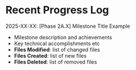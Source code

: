 <!-- Purpose: Record completed milestones -->
<!-- Update Rules:
- Append new entries to the EOF (use `cat << EOF >> ...etc`)!
- 100-word limit per entry!
- Include:
  • Today's date and phase identifier
  • Milestone summary
  • List of new, modified and deleted files (exclude log files)
-->

# Recent Progress Log

2025-XX-XX: [Phase 2A.X] Milestone Title Example
- Milestone description and achievements
- Key technical accomplishments etc
- **Files Modified**: list of changed files
- **Files Created**: list of new files
- **Files Deleted**: list of removed files
